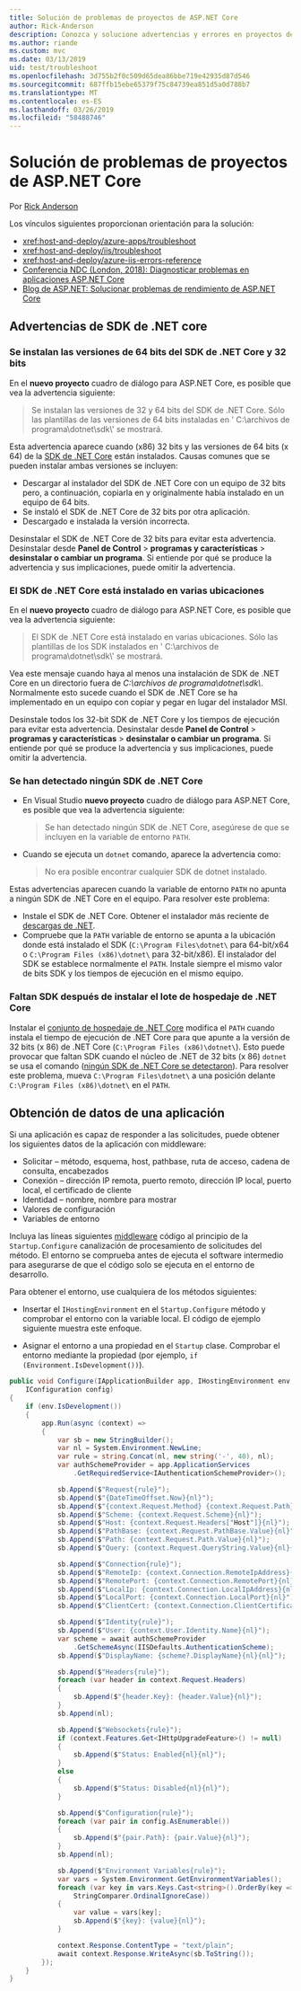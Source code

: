 ```yaml
---
title: Solución de problemas de proyectos de ASP.NET Core
author: Rick-Anderson
description: Conozca y solucione advertencias y errores en proyectos de ASP.NET Core.
ms.author: riande
ms.custom: mvc
ms.date: 03/13/2019
uid: test/troubleshoot
ms.openlocfilehash: 3d755b2f0c509d65dea86bbe719e42935d87d546
ms.sourcegitcommit: 687ffb15ebe65379f75c84739ea851d5a0d788b7
ms.translationtype: MT
ms.contentlocale: es-ES
ms.lasthandoff: 03/26/2019
ms.locfileid: "58488746"
---
```

# <a name="troubleshoot-aspnet-core-projects"></a>Solución de problemas de proyectos de ASP.NET Core

Por [Rick Anderson](https://twitter.com/RickAndMSFT)

Los vínculos siguientes proporcionan orientación para la solución:

* <xref:host-and-deploy/azure-apps/troubleshoot>
* <xref:host-and-deploy/iis/troubleshoot>
* <xref:host-and-deploy/azure-iis-errors-reference>
* [Conferencia NDC (London, 2018): Diagnosticar problemas en aplicaciones ASP.NET Core](https://www.youtube.com/watch?v=RYI0DHoIVaA)
* [Blog de ASP.NET: Solucionar problemas de rendimiento de ASP.NET Core](https://blogs.msdn.microsoft.com/webdev/2018/05/23/asp-net-core-performance-improvements/)

## <a name="net-core-sdk-warnings"></a>Advertencias de SDK de .NET core

### <a name="both-the-32-bit-and-64-bit-versions-of-the-net-core-sdk-are-installed"></a>Se instalan las versiones de 64 bits del SDK de .NET Core y 32 bits

En el **nuevo proyecto** cuadro de diálogo para ASP.NET Core, es posible que vea la advertencia siguiente:

> Se instalan las versiones de 32 y 64 bits del SDK de .NET Core. Sólo las plantillas de las versiones de 64 bits instaladas en ' C:\\archivos de programa\\dotnet\\sdk\\' se mostrará.

Esta advertencia aparece cuando (x86) 32 bits y las versiones de 64 bits (x 64) de la [SDK de .NET Core](https://www.microsoft.com/net/download/all) están instalados. Causas comunes que se pueden instalar ambas versiones se incluyen:

* Descargar al instalador del SDK de .NET Core con un equipo de 32 bits pero, a continuación, copiarla en y originalmente había instalado en un equipo de 64 bits.
* Se instaló el SDK de .NET Core de 32 bits por otra aplicación.
* Descargado e instalada la versión incorrecta.

Desinstalar el SDK de .NET Core de 32 bits para evitar esta advertencia. Desinstalar desde **Panel de Control** > **programas y características** > **desinstalar o cambiar un programa**. Si entiende por qué se produce la advertencia y sus implicaciones, puede omitir la advertencia.

### <a name="the-net-core-sdk-is-installed-in-multiple-locations"></a>El SDK de .NET Core está instalado en varias ubicaciones

En el **nuevo proyecto** cuadro de diálogo para ASP.NET Core, es posible que vea la advertencia siguiente:

> El SDK de .NET Core está instalado en varias ubicaciones. Sólo las plantillas de los SDK instalados en ' C:\\archivos de programa\\dotnet\\sdk\\' se mostrará.

Vea este mensaje cuando haya al menos una instalación de SDK de .NET Core en un directorio fuera de *C:\\archivos de programa\\dotnet\\sdk\\*. Normalmente esto sucede cuando el SDK de .NET Core se ha implementado en un equipo con copiar y pegar en lugar del instalador MSI.

Desinstale todos los 32-bit SDK de .NET Core y los tiempos de ejecución para evitar esta advertencia. Desinstalar desde **Panel de Control** > **programas y características** > **desinstalar o cambiar un programa**. Si entiende por qué se produce la advertencia y sus implicaciones, puede omitir la advertencia.

### <a name="no-net-core-sdks-were-detected"></a>Se han detectado ningún SDK de .NET Core

* En Visual Studio **nuevo proyecto** cuadro de diálogo para ASP.NET Core, es posible que vea la advertencia siguiente:

  > Se han detectado ningún SDK de .NET Core, asegúrese de que se incluyen en la variable de entorno `PATH`.

* Cuando se ejecuta un `dotnet` comando, aparece la advertencia como:

  > No era posible encontrar cualquier SDK de dotnet instalado.

Estas advertencias aparecen cuando la variable de entorno `PATH` no apunta a ningún SDK de .NET Core en el equipo. Para resolver este problema:

* Instale el SDK de .NET Core. Obtener el instalador más reciente de [descargas de .NET](https://dotnet.microsoft.com/download).
* Compruebe que la `PATH` variable de entorno se apunta a la ubicación donde está instalado el SDK (`C:\Program Files\dotnet\` para 64-bit/x64 o `C:\Program Files (x86)\dotnet\` para 32-bit/x86). El instalador del SDK se establece normalmente el `PATH`. Instale siempre el mismo valor de bits SDK y los tiempos de ejecución en el mismo equipo.

### <a name="missing-sdk-after-installing-the-net-core-hosting-bundle"></a>Faltan SDK después de instalar el lote de hospedaje de .NET Core

Instalar el [conjunto de hospedaje de .NET Core](xref:host-and-deploy/iis/index#install-the-net-core-hosting-bundle) modifica el `PATH` cuando instala el tiempo de ejecución de .NET Core para que apunte a la versión de 32 bits (x 86) de .NET Core (`C:\Program Files (x86)\dotnet\`). Esto puede provocar que faltan SDK cuando el núcleo de .NET de 32 bits (x 86) `dotnet` se usa el comando ([ningún SDK de .NET Core se detectaron](#no-net-core-sdks-were-detected)). Para resolver este problema, mueva `C:\Program Files\dotnet\` a una posición delante `C:\Program Files (x86)\dotnet\` en el `PATH`.

## <a name="obtain-data-from-an-app"></a>Obtención de datos de una aplicación

Si una aplicación es capaz de responder a las solicitudes, puede obtener los siguientes datos de la aplicación con middleware:

* Solicitar &ndash; método, esquema, host, pathbase, ruta de acceso, cadena de consulta, encabezados
* Conexión &ndash; dirección IP remota, puerto remoto, dirección IP local, puerto local, el certificado de cliente
* Identidad &ndash; nombre, nombre para mostrar
* Valores de configuración
* Variables de entorno

Incluya las líneas siguientes [middleware](xref:fundamentals/middleware/index#create-a-middleware-pipeline-with-iapplicationbuilder) código al principio de la `Startup.Configure` canalización de procesamiento de solicitudes del método. El entorno se comprueba antes de ejecuta el software intermedio para asegurarse de que el código solo se ejecuta en el entorno de desarrollo.

Para obtener el entorno, use cualquiera de los métodos siguientes:

* Insertar el `IHostingEnvironment` en el `Startup.Configure` método y comprobar el entorno con la variable local. El código de ejemplo siguiente muestra este enfoque.

* Asignar el entorno a una propiedad en el `Startup` clase. Comprobar el entorno mediante la propiedad (por ejemplo, `if (Environment.IsDevelopment())`).

```csharp
public void Configure(IApplicationBuilder app, IHostingEnvironment env, 
    IConfiguration config)
{
    if (env.IsDevelopment())
    {
        app.Run(async (context) =>
        {
            var sb = new StringBuilder();
            var nl = System.Environment.NewLine;
            var rule = string.Concat(nl, new string('-', 40), nl);
            var authSchemeProvider = app.ApplicationServices
                .GetRequiredService<IAuthenticationSchemeProvider>();

            sb.Append($"Request{rule}");
            sb.Append($"{DateTimeOffset.Now}{nl}");
            sb.Append($"{context.Request.Method} {context.Request.Path}{nl}");
            sb.Append($"Scheme: {context.Request.Scheme}{nl}");
            sb.Append($"Host: {context.Request.Headers["Host"]}{nl}");
            sb.Append($"PathBase: {context.Request.PathBase.Value}{nl}");
            sb.Append($"Path: {context.Request.Path.Value}{nl}");
            sb.Append($"Query: {context.Request.QueryString.Value}{nl}{nl}");

            sb.Append($"Connection{rule}");
            sb.Append($"RemoteIp: {context.Connection.RemoteIpAddress}{nl}");
            sb.Append($"RemotePort: {context.Connection.RemotePort}{nl}");
            sb.Append($"LocalIp: {context.Connection.LocalIpAddress}{nl}");
            sb.Append($"LocalPort: {context.Connection.LocalPort}{nl}");
            sb.Append($"ClientCert: {context.Connection.ClientCertificate}{nl}{nl}");

            sb.Append($"Identity{rule}");
            sb.Append($"User: {context.User.Identity.Name}{nl}");
            var scheme = await authSchemeProvider
                .GetSchemeAsync(IISDefaults.AuthenticationScheme);
            sb.Append($"DisplayName: {scheme?.DisplayName}{nl}{nl}");

            sb.Append($"Headers{rule}");
            foreach (var header in context.Request.Headers)
            {
                sb.Append($"{header.Key}: {header.Value}{nl}");
            }
            sb.Append(nl);

            sb.Append($"Websockets{rule}");
            if (context.Features.Get<IHttpUpgradeFeature>() != null)
            {
                sb.Append($"Status: Enabled{nl}{nl}");
            }
            else
            {
                sb.Append($"Status: Disabled{nl}{nl}");
            }

            sb.Append($"Configuration{rule}");
            foreach (var pair in config.AsEnumerable())
            {
                sb.Append($"{pair.Path}: {pair.Value}{nl}");
            }
            sb.Append(nl);

            sb.Append($"Environment Variables{rule}");
            var vars = System.Environment.GetEnvironmentVariables();
            foreach (var key in vars.Keys.Cast<string>().OrderBy(key => key, 
                StringComparer.OrdinalIgnoreCase))
            {
                var value = vars[key];
                sb.Append($"{key}: {value}{nl}");
            }

            context.Response.ContentType = "text/plain";
            await context.Response.WriteAsync(sb.ToString());
        });
    }
}
```
